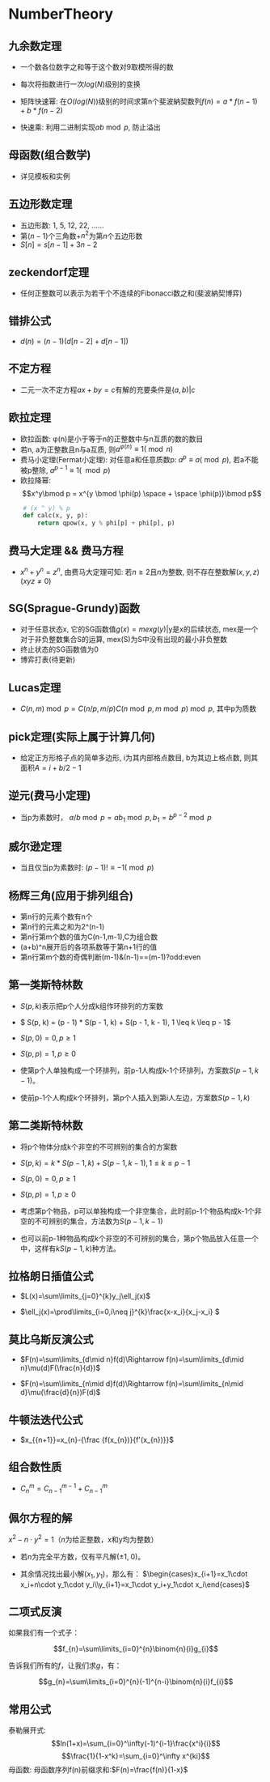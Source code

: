 # NumberTheory

## 九余数定理

* 一个数各位数字之和等于这个数对9取模所得的数

* 每次将指数进行一次$log(N)​$级别的变换
* 矩阵快速幂: 在$O(log(N))​$级别的时间求第n个斐波納契数列$f(n)=a*f(n-1)+b*f(n-2)​$
* 快速乘: 利用二进制实现$ab \bmod p​$, 防止溢出

## 母函数(组合数学)

* 详见模板和实例

## 五边形数定理

* 五边形数: 1, 5, 12, 22, ……
* 第$(n-1)$个三角数+$n^2$为第$n$个五边形数
* $S[n] = s[n-1]+3n-2​$

## zeckendorf定理

* 任何正整数可以表示为若干个不连续的Fibonacci数之和(斐波納契博弈)

## 错排公式

* $d(n) = (n - 1)(d[n-2] + d[n-1])​$

## 不定方程

* 二元一次不定方程$ax+by=c$有解的充要条件是$(a,b)|c$

## 欧拉定理

* 欧拉函数: φ(n)是小于等于n的正整数中与n互质的数的数目
* 若n, a为正整数且n与a互质, 则$a^{φ(n)}≡1(\bmod n)​$
* 费马小定理(Fermat小定理): 对任意a和任意质数p: $a^p≡a(\bmod p)$, 若a不能被p整除, $a^{p-1}≡1(\mod p)$
* 欧拉降幂: $$x^y\bmod p = x^{y \bmod \phi(p) \space + \space \phi(p)}\bmod p​$$

```py
    # (x ^ y) % p
    def calc(x, y, p):
        return qpow(x, y % phi[p] + phi[p], p)
```

## 费马大定理 && 费马方程

* $x^n + y^n = z^n$, 由费马大定理可知: 若$n≥2$且$n$为整数, 则不存在整数解$(x,y,z)(xyz≠0)$

## SG(Sprague-Grundy)函数

* 对于任意状态x, 它的SG函数值$g(x)=mex{g(y)|\text{y是x的后续状态}}$, mex是一个对于非负整数集合S的运算, mex(S)为S中没有出现的最小非负整数
* 终止状态的SG函数值为0
* 博弈打表(待更新)

## Lucas定理

* $C(n, m) \bmod p = C(n / p, m / p) C(n \bmod p, m \bmod p) \bmod p$, 其中p为质数

## pick定理(实际上属于计算几何)

* 给定正方形格子点的简单多边形, i为其内部格点数目, b为其边上格点数, 则其面积$A=i+b/2-1$

## 逆元(费马小定理)

* 当p为素数时， $a / b \bmod p = ab_1 \bmod p,  b_1 = b ^ {p - 2} \bmod p$

## 威尔逊定理

* 当且仅当p为素数时: $(p-1)!≡-1(\bmod p)$

## 杨辉三角(应用于排列组合)

* 第n行的元素个数有n个
* 第n行的元素之和为2^(n-1)
* 第n行第m个数的值为C(n-1,m-1),C为组合数
* (a+b)^n展开后的各项系数等于第n+1行的值
* 第n行第m个数的奇偶判断(m-1)&(n-1)==(m-1)?odd:even

## 第一类斯特林数

* $S(p, k)$表示把p个人分成k组作环排列的方案数

* $ S(p, k) = (p - 1) * S(p - 1, k) + S(p - 1, k - 1), 1 \leq k \leq p - 1$

* $S(p,0)=0, p\geq1$

* $S(p,p)=1, p\geq0$

* 使第p个人单独构成一个环排列，前p-1人构成k-1个环排列，方案数$S(p-1,k-1)$。

* 使前p-1个人构成k个环排列，第p个人插入到第i人左边，方案数$S(p-1, k)$

## 第二类斯特林数

* 将p个物体分成k个非空的不可辨别的集合的方案数

* $S(p, k) = k * S(p-1, k) + S(p-1, k-1), 1 \leq k \leq p - 1$

* $S(p,0)=0, p\geq1$

* $S(p,p)=1, p\geq0$

* 考虑第p个物品，p可以单独构成一个非空集合，此时前p-1个物品构成k-1个非空的不可辨别的集合，方法数为$S(p-1,k-1)$

* 也可以前p-1种物品构成k个非空的不可辨别的集合，第p个物品放入任意一个中，这样有$kS(p-1,k)$种方法。

## 拉格朗日插值公式

* $L(x)=\sum\limits_{j=0}^{k}y_j\ell_j(x)$

* $\ell_j(x)=\prod\limits_{i=0,i\neq j}^{k}\frac{x-x_i}{x_j-x_i} $

## 莫比乌斯反演公式

* $F(n)=\sum\limits_{d\mid n}f(d)\Rightarrow f(n)=\sum\limits_{d\mid n}\mu(d)F(\frac{n}{d})$

* $F(n)=\sum\limits_{n\mid d}f(d)\Rightarrow f(n)=\sum\limits_{n\mid d}\mu(\frac{d}{n})F(d)$

## 牛顿法迭代公式

* $x_{{n+1}}=x_{n}-{\frac  {f(x_{n})}{f'(x_{n})}}$

## 组合数性质

* $C_n^m=C_{n-1}^{m-1}+C_{n-1}^{m}$

## 佩尔方程的解

$x^2-n\cdot y^2=1$（$n$为给正整数，x和y均为整数）

* 若$n$为完全平方数，仅有平凡解$(\pm1,\;0)$。

* 其余情况找出最小解$(x_1,y_1)$，那么有：
$\begin{cases}x_{i+1}=x_1\cdot x_i+n\cdot y_1\cdot y_i\\y_{i+1}=x_1\cdot y_i+y_1\cdot x_i\end{cases}$

## 二项式反演

如果我们有一个式子：

$$f_{n}=\sum\limits_{i=0}^{n}\binom{n}{i}g_{i}$$

告诉我们所有的$f$，让我们求$g$，有：

$$g_{n}=\sum\limits_{i=0}^{n}(-1)^{n-i}\binom{n}{i}f_{i}$$

## 常用公式

泰勒展开式:
$$ln(1+x)=\sum_{i=0}^\infty(-1)^{i-1}\frac{x^i}{i}$$
$$\frac{1}{1-x^k}=\sum_{i=0}^\infty x^{ki}$$
母函数:
母函数序列f(n)前缀求和:$F(n)=\frac{f(n)}{1-x}$


